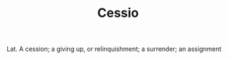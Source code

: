 ---
title: Cessio
letter: C
permalink: "/definitions/bld-cessio.html"
body: Lat. A cession; a giving up, or relinquishment; a surrender; an assignment
published_at: '2018-07-07'
source: Black's Law Dictionary 2nd Ed (1910)
layout: post
---